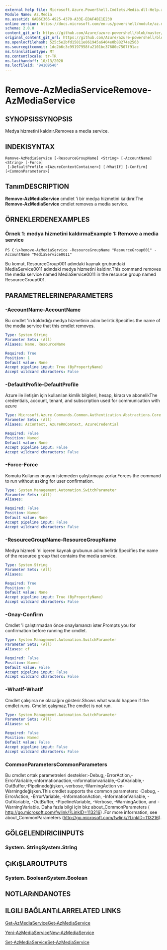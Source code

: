 ```yaml
---
external help file: Microsoft.Azure.PowerShell.Cmdlets.Media.dll-Help.xml
Module Name: Az.Media
ms.assetid: 6AB6C366-4925-4370-A33E-EDAF4BE1E230
online version: https://docs.microsoft.com/en-us/powershell/module/az.media/remove-azmediaservice
schema: 2.0.0
content_git_url: https://github.com/Azure/azure-powershell/blob/master/src/Media/Media/help/Remove-AzMediaService.md
original_content_git_url: https://github.com/Azure/azure-powershell/blob/master/src/Media/Media/help/Remove-AzMediaService.md
ms.openlocfilehash: 525c5e2bfd15811e861945a6404e0b88274e2563
ms.sourcegitcommit: 1de2b6c3c99197958fa2101bc37680e7507f91ac
ms.translationtype: MT
ms.contentlocale: tr-TR
ms.lasthandoff: 10/13/2020
ms.locfileid: "94109540"
---
```

# <span data-ttu-id="6fbad-101">Remove-AzMediaService</span><span class="sxs-lookup"><span data-stu-id="6fbad-101">Remove-AzMediaService</span></span>

## <span data-ttu-id="6fbad-102">SYNOPSIS</span><span class="sxs-lookup"><span data-stu-id="6fbad-102">SYNOPSIS</span></span>
<span data-ttu-id="6fbad-103">Medya hizmetini kaldırır.</span><span class="sxs-lookup"><span data-stu-id="6fbad-103">Removes a media service.</span></span>

## <span data-ttu-id="6fbad-104">INDEKI</span><span class="sxs-lookup"><span data-stu-id="6fbad-104">SYNTAX</span></span>

```
Remove-AzMediaService [-ResourceGroupName] <String> [-AccountName] <String> [-Force]
 [-DefaultProfile <IAzureContextContainer>] [-WhatIf] [-Confirm] [<CommonParameters>]
```

## <span data-ttu-id="6fbad-105">Tanım</span><span class="sxs-lookup"><span data-stu-id="6fbad-105">DESCRIPTION</span></span>
<span data-ttu-id="6fbad-106">**Remove-AzMediaService** cmdlet 'i bir medya hizmetini kaldırır.</span><span class="sxs-lookup"><span data-stu-id="6fbad-106">The **Remove-AzMediaService** cmdlet removes a media service.</span></span>

## <span data-ttu-id="6fbad-107">ÖRNEKLERDEN</span><span class="sxs-lookup"><span data-stu-id="6fbad-107">EXAMPLES</span></span>

### <span data-ttu-id="6fbad-108">Örnek 1: medya hizmetini kaldırma</span><span class="sxs-lookup"><span data-stu-id="6fbad-108">Example 1: Remove a media service</span></span>
```
PS C:\>Remove-AzMediaService -ResourceGroupName "ResourceGroup001" -AccountName "MediaService0011"
```

<span data-ttu-id="6fbad-109">Bu komut, ResourceGroup001 adındaki kaynak grubundaki MediaService0011 adındaki medya hizmetini kaldırır.</span><span class="sxs-lookup"><span data-stu-id="6fbad-109">This command removes the media service named MediaService0011 in the resource group named ResourceGroup001.</span></span>

## <span data-ttu-id="6fbad-110">PARAMETRELERINE</span><span class="sxs-lookup"><span data-stu-id="6fbad-110">PARAMETERS</span></span>

### <span data-ttu-id="6fbad-111">-AccountName</span><span class="sxs-lookup"><span data-stu-id="6fbad-111">-AccountName</span></span>
<span data-ttu-id="6fbad-112">Bu cmdlet 'in kaldırdığı medya hizmetinin adını belirtir.</span><span class="sxs-lookup"><span data-stu-id="6fbad-112">Specifies the name of the media service that this cmdlet removes.</span></span>

```yaml
Type: System.String
Parameter Sets: (All)
Aliases: Name, ResourceName

Required: True
Position: 1
Default value: None
Accept pipeline input: True (ByPropertyName)
Accept wildcard characters: False
```

### <span data-ttu-id="6fbad-113">-DefaultProfile</span><span class="sxs-lookup"><span data-stu-id="6fbad-113">-DefaultProfile</span></span>
<span data-ttu-id="6fbad-114">Azure ile iletişim için kullanılan kimlik bilgileri, hesap, kiracı ve abonelik</span><span class="sxs-lookup"><span data-stu-id="6fbad-114">The credentials, account, tenant, and subscription used for communication with azure</span></span>

```yaml
Type: Microsoft.Azure.Commands.Common.Authentication.Abstractions.Core.IAzureContextContainer
Parameter Sets: (All)
Aliases: AzContext, AzureRmContext, AzureCredential

Required: False
Position: Named
Default value: None
Accept pipeline input: False
Accept wildcard characters: False
```

### <span data-ttu-id="6fbad-115">-Force</span><span class="sxs-lookup"><span data-stu-id="6fbad-115">-Force</span></span>
<span data-ttu-id="6fbad-116">Komutu Kullanıcı onayını istemeden çalıştırmaya zorlar.</span><span class="sxs-lookup"><span data-stu-id="6fbad-116">Forces the command to run without asking for user confirmation.</span></span>

```yaml
Type: System.Management.Automation.SwitchParameter
Parameter Sets: (All)
Aliases:

Required: False
Position: Named
Default value: None
Accept pipeline input: False
Accept wildcard characters: False
```

### <span data-ttu-id="6fbad-117">-ResourceGroupName</span><span class="sxs-lookup"><span data-stu-id="6fbad-117">-ResourceGroupName</span></span>
<span data-ttu-id="6fbad-118">Medya hizmeti 'ni içeren kaynak grubunun adını belirtir.</span><span class="sxs-lookup"><span data-stu-id="6fbad-118">Specifies the name of the resource group that contains the media service.</span></span>

```yaml
Type: System.String
Parameter Sets: (All)
Aliases:

Required: True
Position: 0
Default value: None
Accept pipeline input: True (ByPropertyName)
Accept wildcard characters: False
```

### <span data-ttu-id="6fbad-119">-Onay</span><span class="sxs-lookup"><span data-stu-id="6fbad-119">-Confirm</span></span>
<span data-ttu-id="6fbad-120">Cmdlet 'i çalıştırmadan önce onaylamanızı ister.</span><span class="sxs-lookup"><span data-stu-id="6fbad-120">Prompts you for confirmation before running the cmdlet.</span></span>

```yaml
Type: System.Management.Automation.SwitchParameter
Parameter Sets: (All)
Aliases: cf

Required: False
Position: Named
Default value: False
Accept pipeline input: False
Accept wildcard characters: False
```

### <span data-ttu-id="6fbad-121">-WhatIf</span><span class="sxs-lookup"><span data-stu-id="6fbad-121">-WhatIf</span></span>
<span data-ttu-id="6fbad-122">Cmdlet çalışırsa ne olacağını gösterir.</span><span class="sxs-lookup"><span data-stu-id="6fbad-122">Shows what would happen if the cmdlet runs.</span></span>
<span data-ttu-id="6fbad-123">Cmdlet çalışmaz.</span><span class="sxs-lookup"><span data-stu-id="6fbad-123">The cmdlet is not run.</span></span>

```yaml
Type: System.Management.Automation.SwitchParameter
Parameter Sets: (All)
Aliases: wi

Required: False
Position: Named
Default value: False
Accept pipeline input: False
Accept wildcard characters: False
```

### <span data-ttu-id="6fbad-124">CommonParameters</span><span class="sxs-lookup"><span data-stu-id="6fbad-124">CommonParameters</span></span>
<span data-ttu-id="6fbad-125">Bu cmdlet ortak parametreleri destekler:-Debug,-ErrorAction,-ErrorVariable,-ınformationaction,-ınformationvariable,-OutVariable,-OutBuffer,-Pipelinedeğişken,-verbose,-WarningAction ve-Warningdeğişken.</span><span class="sxs-lookup"><span data-stu-id="6fbad-125">This cmdlet supports the common parameters: -Debug, -ErrorAction, -ErrorVariable, -InformationAction, -InformationVariable, -OutVariable, -OutBuffer, -PipelineVariable, -Verbose, -WarningAction, and -WarningVariable.</span></span> <span data-ttu-id="6fbad-126">Daha fazla bilgi için bkz about_CommonParameters ( http://go.microsoft.com/fwlink/?LinkID=113216) .</span><span class="sxs-lookup"><span data-stu-id="6fbad-126">For more information, see about_CommonParameters (http://go.microsoft.com/fwlink/?LinkID=113216).</span></span>

## <span data-ttu-id="6fbad-127">GÖLGELENDIRICI</span><span class="sxs-lookup"><span data-stu-id="6fbad-127">INPUTS</span></span>

### <span data-ttu-id="6fbad-128">System. String</span><span class="sxs-lookup"><span data-stu-id="6fbad-128">System.String</span></span>

## <span data-ttu-id="6fbad-129">ÇıKıŞLAR</span><span class="sxs-lookup"><span data-stu-id="6fbad-129">OUTPUTS</span></span>

### <span data-ttu-id="6fbad-130">System. Boolean</span><span class="sxs-lookup"><span data-stu-id="6fbad-130">System.Boolean</span></span>

## <span data-ttu-id="6fbad-131">NOTLARıNDA</span><span class="sxs-lookup"><span data-stu-id="6fbad-131">NOTES</span></span>

## <span data-ttu-id="6fbad-132">ILGILI BAĞLANTıLAR</span><span class="sxs-lookup"><span data-stu-id="6fbad-132">RELATED LINKS</span></span>

[<span data-ttu-id="6fbad-133">Get-AzMediaService</span><span class="sxs-lookup"><span data-stu-id="6fbad-133">Get-AzMediaService</span></span>](./Get-AzMediaService.md)

[<span data-ttu-id="6fbad-134">Yeni-AzMediaService</span><span class="sxs-lookup"><span data-stu-id="6fbad-134">New-AzMediaService</span></span>](./New-AzMediaService.md)

[<span data-ttu-id="6fbad-135">Set-AzMediaService</span><span class="sxs-lookup"><span data-stu-id="6fbad-135">Set-AzMediaService</span></span>](./Set-AzMediaService.md)



